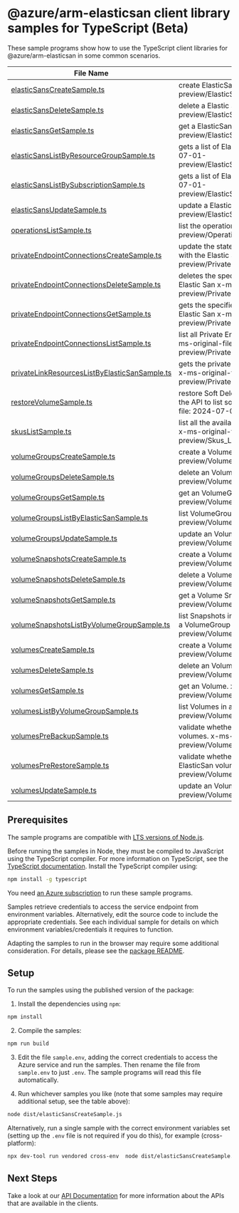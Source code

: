 # @azure/arm-elasticsan client library samples for TypeScript (Beta)

These sample programs show how to use the TypeScript client libraries for @azure/arm-elasticsan in some common scenarios.

| **File Name**                                                                               | **Description**                                                                                                                                                                                  |
| ------------------------------------------------------------------------------------------- | ------------------------------------------------------------------------------------------------------------------------------------------------------------------------------------------------ |
| [elasticSansCreateSample.ts][elasticsanscreatesample]                                       | create ElasticSan. x-ms-original-file: 2024-07-01-preview/ElasticSans_Create_MaximumSet_Gen.json                                                                                                 |
| [elasticSansDeleteSample.ts][elasticsansdeletesample]                                       | delete a Elastic San. x-ms-original-file: 2024-07-01-preview/ElasticSans_Delete_MaximumSet_Gen.json                                                                                              |
| [elasticSansGetSample.ts][elasticsansgetsample]                                             | get a ElasticSan. x-ms-original-file: 2024-07-01-preview/ElasticSans_Get_MaximumSet_Gen.json                                                                                                     |
| [elasticSansListByResourceGroupSample.ts][elasticsanslistbyresourcegroupsample]             | gets a list of ElasticSan in a resource group. x-ms-original-file: 2024-07-01-preview/ElasticSans_ListByResourceGroup_MaximumSet_Gen.json                                                        |
| [elasticSansListBySubscriptionSample.ts][elasticsanslistbysubscriptionsample]               | gets a list of ElasticSans in a subscription x-ms-original-file: 2024-07-01-preview/ElasticSans_ListBySubscription_MaximumSet_Gen.json                                                           |
| [elasticSansUpdateSample.ts][elasticsansupdatesample]                                       | update a Elastic San. x-ms-original-file: 2024-07-01-preview/ElasticSans_Update_MaximumSet_Gen.json                                                                                              |
| [operationsListSample.ts][operationslistsample]                                             | list the operations for the provider x-ms-original-file: 2024-07-01-preview/Operations_List_MaximumSet_Gen.json                                                                                  |
| [privateEndpointConnectionsCreateSample.ts][privateendpointconnectionscreatesample]         | update the state of specified private endpoint connection associated with the Elastic San x-ms-original-file: 2024-07-01-preview/PrivateEndpointConnections_Create_MaximumSet_Gen.json           |
| [privateEndpointConnectionsDeleteSample.ts][privateendpointconnectionsdeletesample]         | deletes the specified private endpoint connection associated with the Elastic San x-ms-original-file: 2024-07-01-preview/PrivateEndpointConnections_Delete_MaximumSet_Gen.json                   |
| [privateEndpointConnectionsGetSample.ts][privateendpointconnectionsgetsample]               | gets the specified private endpoint connection associated with the Elastic San x-ms-original-file: 2024-07-01-preview/PrivateEndpointConnections_Get_MaximumSet_Gen.json                         |
| [privateEndpointConnectionsListSample.ts][privateendpointconnectionslistsample]             | list all Private Endpoint Connections associated with the Elastic San. x-ms-original-file: 2024-07-01-preview/PrivateEndpointConnections_List_MaximumSet_Gen.json                                |
| [privateLinkResourcesListByElasticSanSample.ts][privatelinkresourceslistbyelasticsansample] | gets the private link resources that need to be created for a elastic San. x-ms-original-file: 2024-07-01-preview/PrivateLinkResources_ListByElasticSan_MaximumSet_Gen.json                      |
| [restoreVolumeSample.ts][restorevolumesample]                                               | restore Soft Deleted Volumes. The volume name is obtained by using the API to list soft deleted volumes by volume group x-ms-original-file: 2024-07-01-preview/RestoreVolume_MaximumSet_Gen.json |
| [skusListSample.ts][skuslistsample]                                                         | list all the available Skus in the region and information related to them x-ms-original-file: 2024-07-01-preview/Skus_List_MaximumSet_Gen.json                                                   |
| [volumeGroupsCreateSample.ts][volumegroupscreatesample]                                     | create a Volume Group. x-ms-original-file: 2024-07-01-preview/VolumeGroups_Create_MaximumSet_Gen.json                                                                                            |
| [volumeGroupsDeleteSample.ts][volumegroupsdeletesample]                                     | delete an VolumeGroup. x-ms-original-file: 2024-07-01-preview/VolumeGroups_Delete_MaximumSet_Gen.json                                                                                            |
| [volumeGroupsGetSample.ts][volumegroupsgetsample]                                           | get an VolumeGroups. x-ms-original-file: 2024-07-01-preview/VolumeGroups_Get_MaximumSet_Gen.json                                                                                                 |
| [volumeGroupsListByElasticSanSample.ts][volumegroupslistbyelasticsansample]                 | list VolumeGroups. x-ms-original-file: 2024-07-01-preview/VolumeGroups_ListByElasticSan_MaximumSet_Gen.json                                                                                      |
| [volumeGroupsUpdateSample.ts][volumegroupsupdatesample]                                     | update an VolumeGroup. x-ms-original-file: 2024-07-01-preview/VolumeGroups_Update_MaximumSet_Gen.json                                                                                            |
| [volumeSnapshotsCreateSample.ts][volumesnapshotscreatesample]                               | create a Volume Snapshot. x-ms-original-file: 2024-07-01-preview/VolumeSnapshots_Create_MaximumSet_Gen.json                                                                                      |
| [volumeSnapshotsDeleteSample.ts][volumesnapshotsdeletesample]                               | delete a Volume Snapshot. x-ms-original-file: 2024-07-01-preview/VolumeSnapshots_Delete_MaximumSet_Gen.json                                                                                      |
| [volumeSnapshotsGetSample.ts][volumesnapshotsgetsample]                                     | get a Volume Snapshot. x-ms-original-file: 2024-07-01-preview/VolumeSnapshots_Get_MaximumSet_Gen.json                                                                                            |
| [volumeSnapshotsListByVolumeGroupSample.ts][volumesnapshotslistbyvolumegroupsample]         | list Snapshots in a VolumeGroup or List Snapshots by Volume (name) in a VolumeGroup using filter x-ms-original-file: 2024-07-01-preview/VolumeSnapshots_ListByVolumeGroup_MaximumSet_Gen.json    |
| [volumesCreateSample.ts][volumescreatesample]                                               | create a Volume. x-ms-original-file: 2024-07-01-preview/Volumes_Create_MaximumSet_Gen.json                                                                                                       |
| [volumesDeleteSample.ts][volumesdeletesample]                                               | delete an Volume. x-ms-original-file: 2024-07-01-preview/Volumes_Delete_MaximumSet_Gen.json                                                                                                      |
| [volumesGetSample.ts][volumesgetsample]                                                     | get an Volume. x-ms-original-file: 2024-07-01-preview/Volumes_Get_MaximumSet_Gen.json                                                                                                            |
| [volumesListByVolumeGroupSample.ts][volumeslistbyvolumegroupsample]                         | list Volumes in a VolumeGroup. x-ms-original-file: 2024-07-01-preview/Volumes_ListByVolumeGroup_MaximumSet_Gen.json                                                                              |
| [volumesPreBackupSample.ts][volumesprebackupsample]                                         | validate whether a disk snapshot backup can be taken for list of volumes. x-ms-original-file: 2024-07-01-preview/Volumes_PreBackup_MaximumSet_Gen.json                                           |
| [volumesPreRestoreSample.ts][volumesprerestoresample]                                       | validate whether a list of backed up disk snapshots can be restored into ElasticSan volumes. x-ms-original-file: 2024-07-01-preview/Volumes_PreRestore_MaximumSet_Gen.json                       |
| [volumesUpdateSample.ts][volumesupdatesample]                                               | update an Volume. x-ms-original-file: 2024-07-01-preview/Volumes_Update_MaximumSet_Gen.json                                                                                                      |

## Prerequisites

The sample programs are compatible with [LTS versions of Node.js](https://github.com/nodejs/release#release-schedule).

Before running the samples in Node, they must be compiled to JavaScript using the TypeScript compiler. For more information on TypeScript, see the [TypeScript documentation][typescript]. Install the TypeScript compiler using:

```bash
npm install -g typescript
```

You need [an Azure subscription][freesub] to run these sample programs.

Samples retrieve credentials to access the service endpoint from environment variables. Alternatively, edit the source code to include the appropriate credentials. See each individual sample for details on which environment variables/credentials it requires to function.

Adapting the samples to run in the browser may require some additional consideration. For details, please see the [package README][package].

## Setup

To run the samples using the published version of the package:

1. Install the dependencies using `npm`:

```bash
npm install
```

2. Compile the samples:

```bash
npm run build
```

3. Edit the file `sample.env`, adding the correct credentials to access the Azure service and run the samples. Then rename the file from `sample.env` to just `.env`. The sample programs will read this file automatically.

4. Run whichever samples you like (note that some samples may require additional setup, see the table above):

```bash
node dist/elasticSansCreateSample.js
```

Alternatively, run a single sample with the correct environment variables set (setting up the `.env` file is not required if you do this), for example (cross-platform):

```bash
npx dev-tool run vendored cross-env  node dist/elasticSansCreateSample.js
```

## Next Steps

Take a look at our [API Documentation][apiref] for more information about the APIs that are available in the clients.

[elasticsanscreatesample]: https://github.com/Azure/azure-sdk-for-js/blob/main/sdk/elasticsans/arm-elasticsan/samples/v2-beta/typescript/src/elasticSansCreateSample.ts
[elasticsansdeletesample]: https://github.com/Azure/azure-sdk-for-js/blob/main/sdk/elasticsans/arm-elasticsan/samples/v2-beta/typescript/src/elasticSansDeleteSample.ts
[elasticsansgetsample]: https://github.com/Azure/azure-sdk-for-js/blob/main/sdk/elasticsans/arm-elasticsan/samples/v2-beta/typescript/src/elasticSansGetSample.ts
[elasticsanslistbyresourcegroupsample]: https://github.com/Azure/azure-sdk-for-js/blob/main/sdk/elasticsans/arm-elasticsan/samples/v2-beta/typescript/src/elasticSansListByResourceGroupSample.ts
[elasticsanslistbysubscriptionsample]: https://github.com/Azure/azure-sdk-for-js/blob/main/sdk/elasticsans/arm-elasticsan/samples/v2-beta/typescript/src/elasticSansListBySubscriptionSample.ts
[elasticsansupdatesample]: https://github.com/Azure/azure-sdk-for-js/blob/main/sdk/elasticsans/arm-elasticsan/samples/v2-beta/typescript/src/elasticSansUpdateSample.ts
[operationslistsample]: https://github.com/Azure/azure-sdk-for-js/blob/main/sdk/elasticsans/arm-elasticsan/samples/v2-beta/typescript/src/operationsListSample.ts
[privateendpointconnectionscreatesample]: https://github.com/Azure/azure-sdk-for-js/blob/main/sdk/elasticsans/arm-elasticsan/samples/v2-beta/typescript/src/privateEndpointConnectionsCreateSample.ts
[privateendpointconnectionsdeletesample]: https://github.com/Azure/azure-sdk-for-js/blob/main/sdk/elasticsans/arm-elasticsan/samples/v2-beta/typescript/src/privateEndpointConnectionsDeleteSample.ts
[privateendpointconnectionsgetsample]: https://github.com/Azure/azure-sdk-for-js/blob/main/sdk/elasticsans/arm-elasticsan/samples/v2-beta/typescript/src/privateEndpointConnectionsGetSample.ts
[privateendpointconnectionslistsample]: https://github.com/Azure/azure-sdk-for-js/blob/main/sdk/elasticsans/arm-elasticsan/samples/v2-beta/typescript/src/privateEndpointConnectionsListSample.ts
[privatelinkresourceslistbyelasticsansample]: https://github.com/Azure/azure-sdk-for-js/blob/main/sdk/elasticsans/arm-elasticsan/samples/v2-beta/typescript/src/privateLinkResourcesListByElasticSanSample.ts
[restorevolumesample]: https://github.com/Azure/azure-sdk-for-js/blob/main/sdk/elasticsans/arm-elasticsan/samples/v2-beta/typescript/src/restoreVolumeSample.ts
[skuslistsample]: https://github.com/Azure/azure-sdk-for-js/blob/main/sdk/elasticsans/arm-elasticsan/samples/v2-beta/typescript/src/skusListSample.ts
[volumegroupscreatesample]: https://github.com/Azure/azure-sdk-for-js/blob/main/sdk/elasticsans/arm-elasticsan/samples/v2-beta/typescript/src/volumeGroupsCreateSample.ts
[volumegroupsdeletesample]: https://github.com/Azure/azure-sdk-for-js/blob/main/sdk/elasticsans/arm-elasticsan/samples/v2-beta/typescript/src/volumeGroupsDeleteSample.ts
[volumegroupsgetsample]: https://github.com/Azure/azure-sdk-for-js/blob/main/sdk/elasticsans/arm-elasticsan/samples/v2-beta/typescript/src/volumeGroupsGetSample.ts
[volumegroupslistbyelasticsansample]: https://github.com/Azure/azure-sdk-for-js/blob/main/sdk/elasticsans/arm-elasticsan/samples/v2-beta/typescript/src/volumeGroupsListByElasticSanSample.ts
[volumegroupsupdatesample]: https://github.com/Azure/azure-sdk-for-js/blob/main/sdk/elasticsans/arm-elasticsan/samples/v2-beta/typescript/src/volumeGroupsUpdateSample.ts
[volumesnapshotscreatesample]: https://github.com/Azure/azure-sdk-for-js/blob/main/sdk/elasticsans/arm-elasticsan/samples/v2-beta/typescript/src/volumeSnapshotsCreateSample.ts
[volumesnapshotsdeletesample]: https://github.com/Azure/azure-sdk-for-js/blob/main/sdk/elasticsans/arm-elasticsan/samples/v2-beta/typescript/src/volumeSnapshotsDeleteSample.ts
[volumesnapshotsgetsample]: https://github.com/Azure/azure-sdk-for-js/blob/main/sdk/elasticsans/arm-elasticsan/samples/v2-beta/typescript/src/volumeSnapshotsGetSample.ts
[volumesnapshotslistbyvolumegroupsample]: https://github.com/Azure/azure-sdk-for-js/blob/main/sdk/elasticsans/arm-elasticsan/samples/v2-beta/typescript/src/volumeSnapshotsListByVolumeGroupSample.ts
[volumescreatesample]: https://github.com/Azure/azure-sdk-for-js/blob/main/sdk/elasticsans/arm-elasticsan/samples/v2-beta/typescript/src/volumesCreateSample.ts
[volumesdeletesample]: https://github.com/Azure/azure-sdk-for-js/blob/main/sdk/elasticsans/arm-elasticsan/samples/v2-beta/typescript/src/volumesDeleteSample.ts
[volumesgetsample]: https://github.com/Azure/azure-sdk-for-js/blob/main/sdk/elasticsans/arm-elasticsan/samples/v2-beta/typescript/src/volumesGetSample.ts
[volumeslistbyvolumegroupsample]: https://github.com/Azure/azure-sdk-for-js/blob/main/sdk/elasticsans/arm-elasticsan/samples/v2-beta/typescript/src/volumesListByVolumeGroupSample.ts
[volumesprebackupsample]: https://github.com/Azure/azure-sdk-for-js/blob/main/sdk/elasticsans/arm-elasticsan/samples/v2-beta/typescript/src/volumesPreBackupSample.ts
[volumesprerestoresample]: https://github.com/Azure/azure-sdk-for-js/blob/main/sdk/elasticsans/arm-elasticsan/samples/v2-beta/typescript/src/volumesPreRestoreSample.ts
[volumesupdatesample]: https://github.com/Azure/azure-sdk-for-js/blob/main/sdk/elasticsans/arm-elasticsan/samples/v2-beta/typescript/src/volumesUpdateSample.ts
[apiref]: https://learn.microsoft.com/javascript/api/@azure/arm-elasticsan?view=azure-node-preview
[freesub]: https://azure.microsoft.com/free/
[package]: https://github.com/Azure/azure-sdk-for-js/tree/main/sdk/elasticsans/arm-elasticsan/README.md
[typescript]: https://www.typescriptlang.org/docs/home.html
